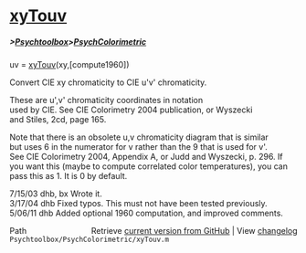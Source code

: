 # [xyTouv](xyTouv)
##### >[Psychtoolbox](Psychtoolbox)>[PsychColorimetric](PsychColorimetric)

uv = [xyTouv](xyTouv)(xy,[compute1960])  
  
Convert CIE xy chromaticity to CIE u'v' chromaticity.  
  
These are u',v' chromaticity coordinates in notation  
used by CIE.  See CIE Colorimetry 2004 publication, or Wyszecki  
and Stiles, 2cd, page 165.  
  
Note that there is an obsolete u,v chromaticity diagram that is similar  
but uses 6 in the numerator for v rather than the 9 that is used for v'.  
See CIE Colorimetry 2004, Appendix A, or Judd and Wyszecki, p. 296. If  
you want this (maybe to compute correlated color temperatures), you can  
pass this as 1.  It is 0 by default.  
  
7/15/03  dhb, bx  Wrote it.  
3/17/04  dhb      Fixed typos.  This must not have been tested previously.  
5/06/11  dhb      Added optional 1960 computation, and improved comments.  




<div class="code_header" style="text-align:right;">
  <span style="float:left;">Path&nbsp;&nbsp;</span> <span class="counter">Retrieve <a href=
  "https://raw.github.com/Psychtoolbox-3/Psychtoolbox-3/beta/Psychtoolbox/PsychColorimetric/xyTouv.m">current version from GitHub</a> | View <a href=
  "https://github.com/Psychtoolbox-3/Psychtoolbox-3/commits/beta/Psychtoolbox/PsychColorimetric/xyTouv.m">changelog</a></span>
</div>
<div class="code">
  <code>Psychtoolbox/PsychColorimetric/xyTouv.m</code>
</div>

